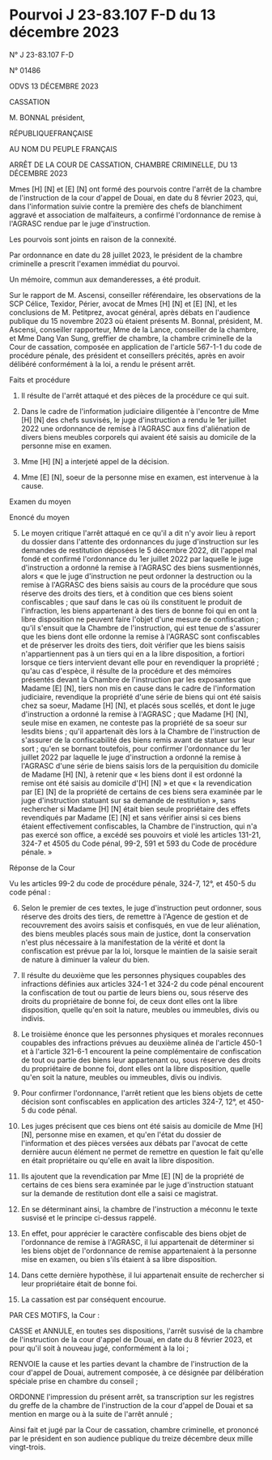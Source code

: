 # Pourvoi J 23-83.107 F-D du 13 décembre 2023

N° J 23-83.107 F-D

N° 01486

ODVS 13 DÉCEMBRE 2023

CASSATION

M. BONNAL président,

RÉPUBLIQUEFRANÇAISE 

AU NOM DU PEUPLE FRANÇAIS 

ARRÊT DE LA COUR DE CASSATION, CHAMBRE CRIMINELLE, DU 13 DÉCEMBRE 2023

Mmes [H] [N] et [E] [N] ont formé des pourvois contre l'arrêt de la chambre de l'instruction de la cour d'appel de Douai, en date du 8 février 2023, qui, dans l'information suivie contre la première des chefs de blanchiment aggravé et association de malfaiteurs, a confirmé l'ordonnance de remise à l'AGRASC rendue par le juge d'instruction.

Les pourvois sont joints en raison de la connexité.

Par ordonnance en date du 28 juillet 2023, le président de la chambre criminelle a prescrit l'examen immédiat du pourvoi.

Un mémoire, commun aux demanderesses, a été produit.

Sur le rapport de M. Ascensi, conseiller référendaire, les observations de la SCP Célice, Texidor, Périer, avocat de Mmes [H] [N] et [E] [N], et les conclusions de M. Petitprez, avocat général, après débats en l'audience publique du 15 novembre 2023 où étaient présents M. Bonnal, président, M. Ascensi, conseiller rapporteur, Mme de la Lance, conseiller de la chambre, et Mme Dang Van Sung, greffier de chambre, la chambre criminelle de la Cour de cassation, composée en application de l'article 567-1-1 du code de procédure pénale, des président et conseillers précités, après en avoir délibéré conformément à la loi, a rendu le présent arrêt.

Faits et procédure

1. Il résulte de l'arrêt attaqué et des pièces de la procédure ce qui suit.

2. Dans le cadre de l'information judiciaire diligentée à l'encontre de Mme [H] [N] des chefs susvisés, le juge d'instruction a rendu le 1er juillet 2022 une ordonnance de remise à l'AGRASC aux fins d'aliénation de divers biens meubles corporels qui avaient été saisis au domicile de la personne mise en examen.

3. Mme [H] [N] a interjeté appel de la décision.

4. Mme [E] [N], soeur de la personne mise en examen, est intervenue à la cause.

Examen du moyen

Enoncé du moyen

5. Le moyen critique l'arrêt attaqué en ce qu'il a dit n'y avoir lieu à report du dossier dans l'attente des ordonnances du juge d'instruction sur les demandes de restitution déposées le 5 décembre 2022, dit l'appel mal fondé et confirmé l'ordonnance du 1er juillet 2022 par laquelle le juge d'instruction a ordonné la remise à l'AGRASC des biens susmentionnés, alors « que le juge d'instruction ne peut ordonner la destruction ou la remise à l'AGRASC des biens saisis au cours de la procédure que sous réserve des droits des tiers, et à condition que ces biens soient confiscables ; que sauf dans le cas où ils constituent le produit de l'infraction, les biens appartenant à des tiers de bonne foi qui en ont la libre disposition ne peuvent faire l'objet d'une mesure de confiscation ; qu'il s'ensuit que la Chambre de l'instruction, qui est tenue de s'assurer que les biens dont elle ordonne la remise à l'AGRASC sont confiscables et de préserver les droits des tiers, doit vérifier que les biens saisis n'appartiennent pas à un tiers qui en a la libre disposition, a fortiori lorsque ce tiers intervient devant elle pour en revendiquer la propriété ; qu'au cas d'espèce, il résulte de la procédure et des mémoires présentés devant la Chambre de l'instruction par les exposantes que Madame [E] [N], tiers non mis en cause dans le cadre de l'information judiciaire, revendique la propriété d'une série de biens qui ont été saisis chez sa soeur, Madame [H] [N], et placés sous scellés, et dont le juge d'instruction a ordonné la remise à l'AGRASC ; que Madame [H] [N], seule mise en examen, ne conteste pas la propriété de sa soeur sur lesdits biens ; qu'il appartenait dès lors à la Chambre de l'instruction de s'assurer de la confiscabilité des biens remis avant de statuer sur leur sort ; qu'en se bornant toutefois, pour confirmer l'ordonnance du 1er juillet 2022 par laquelle le juge d'instruction a ordonné la remise à l'AGRASC d'une série de biens saisis lors de la perquisition du domicile de Madame [H] [N], à retenir que « les biens dont il est ordonné la remise ont été saisis au domicile d'[H] [N] » et que « la revendication par [E] [N] de la propriété de certains de ces biens sera examinée par le juge d'instruction statuant sur sa demande de restitution », sans rechercher si Madame [H] [N] était bien seule propriétaire des effets revendiqués par Madame [E] [N] et sans vérifier ainsi si ces biens étaient effectivement confiscables, la Chambre de l'instruction, qui n'a pas exercé son office, a excédé ses pouvoirs et violé les articles 131-21, 324-7 et 4505 du Code pénal, 99-2, 591 et 593 du Code de procédure pénale. »

Réponse de la Cour

Vu les articles 99-2 du code de procédure pénale, 324-7, 12°, et 450-5 du code pénal :

6. Selon le premier de ces textes, le juge d'instruction peut ordonner, sous réserve des droits des tiers, de remettre à l'Agence de gestion et de recouvrement des avoirs saisis et confisqués, en vue de leur aliénation, des biens meubles placés sous main de justice, dont la conservation n'est plus nécessaire à la manifestation de la vérité et dont la confiscation est prévue par la loi, lorsque le maintien de la saisie serait de nature à diminuer la valeur du bien.

7. Il résulte du deuxième que les personnes physiques coupables des infractions définies aux articles 324-1 et 324-2 du code pénal encourent la confiscation de tout ou partie de leurs biens ou, sous réserve des droits du propriétaire de bonne foi, de ceux dont elles ont la libre disposition, quelle qu'en soit la nature, meubles ou immeubles, divis ou indivis.

8. Le troisième énonce que les personnes physiques et morales reconnues coupables des infractions prévues au deuxième alinéa de l'article 450-1 et à l'article 321-6-1 encourent la peine complémentaire de confiscation de tout ou partie des biens leur appartenant ou, sous réserve des droits du propriétaire de bonne foi, dont elles ont la libre disposition, quelle qu'en soit la nature, meubles ou immeubles, divis ou indivis.

9. Pour confirmer l'ordonnance, l'arrêt retient que les biens objets de cette décision sont confiscables en application des articles 324-7, 12°, et 450-5 du code pénal.

10. Les juges précisent que ces biens ont été saisis au domicile de Mme [H] [N], personne mise en examen, et qu'en l'état du dossier de l'information et des pièces versées aux débats par l'avocat de cette dernière aucun élément ne permet de remettre en question le fait qu'elle en était propriétaire ou qu'elle en avait la libre disposition.

11. Ils ajoutent que la revendication par Mme [E] [N] de la propriété de certains de ces biens sera examinée par le juge d'instruction statuant sur la demande de restitution dont elle a saisi ce magistrat.

12. En se déterminant ainsi, la chambre de l'instruction a méconnu le texte susvisé et le principe ci-dessus rappelé.

13. En effet, pour apprécier le caractère confiscable des biens objet de l'ordonnance de remise à l'AGRASC, il lui appartenait de déterminer si les biens objet de l'ordonnance de remise appartenaient à la personne mise en examen, ou bien s'ils étaient à sa libre disposition.

14. Dans cette dernière hypothèse, il lui appartenait ensuite de rechercher si leur propriétaire était de bonne foi.

15. La cassation est par conséquent encourue.

PAR CES MOTIFS, la Cour :

CASSE et ANNULE, en toutes ses dispositions, l'arrêt susvisé de la chambre de l'instruction de la cour d'appel de Douai, en date du 8 février 2023, et pour qu'il soit à nouveau jugé, conformément à la loi ;

RENVOIE la cause et les parties devant la chambre de l'instruction de la cour d'appel de Douai, autrement composée, à ce désignée par délibération spéciale prise en chambre du conseil ;

ORDONNE l'impression du présent arrêt, sa transcription sur les registres du greffe de la chambre de l'instruction de la cour d'appel de Douai et sa mention en marge ou à la suite de l'arrêt annulé ;

Ainsi fait et jugé par la Cour de cassation, chambre criminelle, et prononcé par le président en son audience publique du treize décembre deux mille vingt-trois. 
